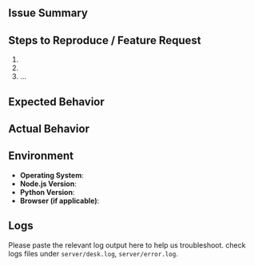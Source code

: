 ## Issue Summary

<!-- Describe the issue or feature request concisely -->

## Steps to Reproduce / Feature Request

1. <!-- Step 1 to reproduce or feature request details -->
2. <!-- Step 2 to reproduce or additional feature details -->
3. ...

## Expected Behavior

<!-- What did you expect to happen? -->

## Actual Behavior

<!-- What actually happened? -->

## Environment

- **Operating System**: 
- **Node.js Version**:
- **Python Version**:
- **Browser (if applicable)**:

## Logs

Please paste the relevant log output here to help us troubleshoot. check logs files under `server/desk.log`, `server/error.log`.

